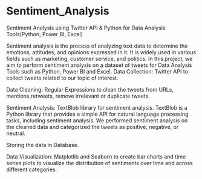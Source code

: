 # Sentiment_Analysis
Sentiment Analysis using Twitter API &amp; Python for Data Analysis Tools(Python, Power BI, Excel)

Sentiment analysis is the process of analyzing text data to determine the emotions, attitudes, and opinions expressed in it. It is widely used in various fields such as marketing, customer service, and politics. In this project, we aim to perform sentiment analysis on a dataset of tweets for Data Analysis Tools such as Python, Power BI and Excel. 
Data Collection: Twitter API to collect tweets related to our topic of interest.

Data Cleaning: Regular Expressions to clean the tweets from URLs, mentions,retweets, remove irrelevant or duplicate tweets.

Sentiment Analysis: TextBlob library for sentiment analysis. TextBlob is a Python library that provides a simple API for natural language processing tasks, including sentiment analysis. We performed sentiment analysis on the cleaned data and categorized the tweets as positive, negative, or neutral.

Storing the data in Database.

Data Visualization: Matplotlib and Seaborn to create bar charts and time series plots to visualize the distribution of sentiments over time and across different categories.
